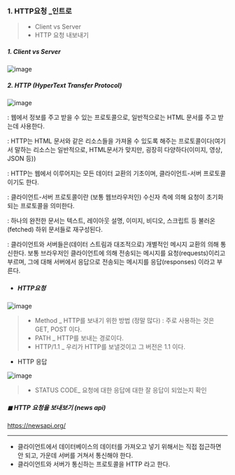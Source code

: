 ### 1.  HTTP요청 _인트로

> * Client vs Server 
> * HTTP 요청 내보내기 

##### 1.  Client vs Server 

![image](https://github.com/oiosu/Super-Coding-Front-End-Developer-Course/assets/99783474/ba5b735b-e35a-4ef8-b56c-c2826c05a1b2)



#####  2. HTTP (HyperText Transfer Protocol)

![image](https://github.com/oiosu/Super-Coding-Front-End-Developer-Course/assets/99783474/ccbf7c89-9bc6-4777-96fd-11298de992c3)


: 웹에서 정보를 주고 받을 수 있는 프로토콜으로, 일반적으로는 HTML 문서를 주고 받는데 사용한다. 

: HTTP는 HTML 문서와 같은 리소스들을 가져올 수 있도록 해주는 프로토콜이다(여기서 말하는 리소스는 일반적으로, HTML문서가 맞지만, 굉장히 다양하다(이미지, 영상, JSON 등))

: HTTP는 웹에서 이루어지는 모든 데이터 교환의 기초이며, 클라이언트-서버 프로토콜이기도 한다. 

: 클라이언트-서버 프로토콜이란 (보통 웹브라우저인) 수신자 측에 의해 요청이 초기화되는 프로토콜을 의미한다. 

: 하나의 완전한 문서는 텍스트, 레이아웃 설명, 이미지, 비디오, 스크립트 등 불러온(fetched) 하위 문서들로 재구성된다. 

: 클라이언트와 서버들은(데이터 스트림과 대조적으로) 개별적인 메시지 교환의 의해 통신한다. 보통 브라우저인 클라이언트에 의해 전송되는 메시지를 요청(requests)이리고 부르며, 그에 대해 서버에서 응답으로 전송되는 메시지를 응답(responses) 이라고 부른다. 



* ##### HTTP요청

![image](https://github.com/oiosu/Super-Coding-Front-End-Developer-Course/assets/99783474/1d5b4df4-0eec-44b1-b401-27ae5f460a21)


> * Method _ HTTP를 보내기 위한 방법 (정말 많다) : 주로 사용하는 것은 GET, POST 이다. 
> * PATH _ HTTP를 보내는 경로이다. 
> * HTTP/1.1 _ 우리가 HTTP를 보낼것이고 그 버전은 1.1 이다. 



* HTTP 응답

![image](https://github.com/oiosu/Super-Coding-Front-End-Developer-Course/assets/99783474/5f51e342-85b3-447d-8f58-1a7b56c68a8c)


> * STATUS CODE_ 요청에 대한 응답에 대한 잘 응답이 되었는지 확인 



##### ◼ HTTP 요청을 보내보기 (news api)

https://newsapi.org/



---



* 클라이언트에서 데이터베이스의 데이터를 가져오고 넣기 위해서는 직접 접근하면 안 되고, 가운데 서버를 거쳐서 통신해야 한다. 
* 클라이언트와 서버가 통신하는 프로토콜을 HTTP 라고 한다. 
